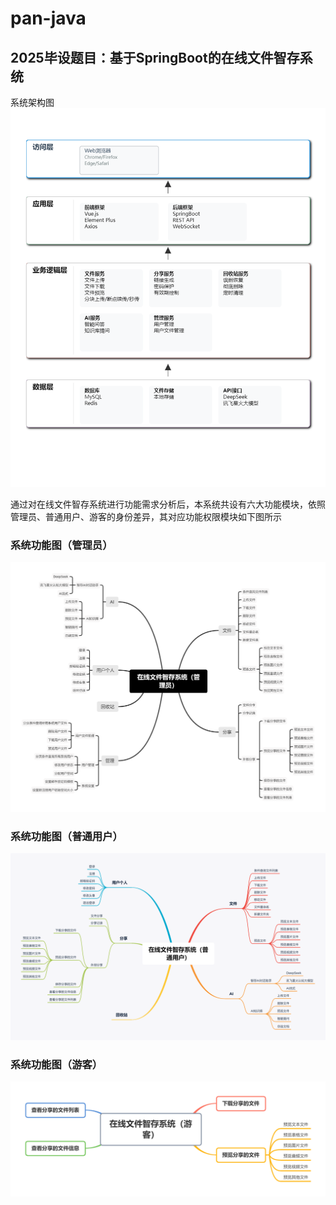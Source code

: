 # pan-java

## 2025毕设题目：基于SpringBoot的在线文件智存系统

系统架构图
![img.png](document/png/系统架构图.png)

通过对在线文件智存系统进行功能需求分析后，本系统共设有六大功能模块，依照管理员、普通用户、游客的身份差异，其对应功能权限模块如下图所示

### 系统功能图（管理员）

![0](document/png/在线文件智存系统（管理员）511.png)

### 系统功能图（普通用户）

![在线文件智存系统（普通用户）_052802](document/png/在线文件智存系统（普通用户）_052802.png)

### 系统功能图（游客）

![在线文件智存系统（游客）_0528](document/png/在线文件智存系统（游客）_0528.png)